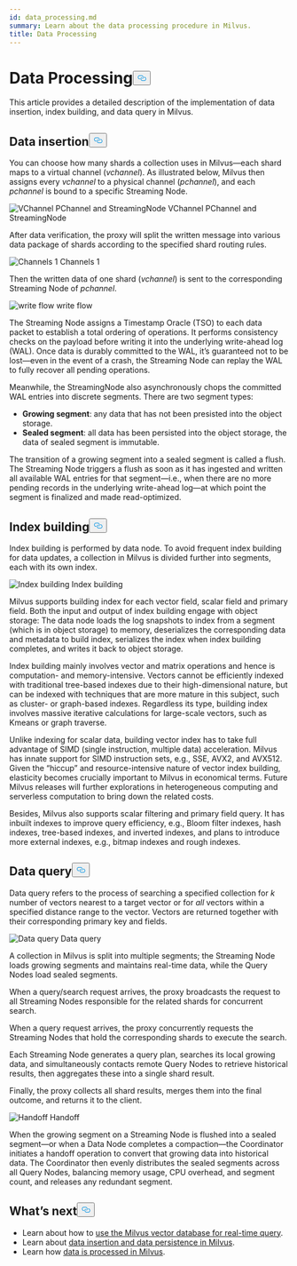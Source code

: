 ```yaml
---
id: data_processing.md
summary: Learn about the data processing procedure in Milvus.
title: Data Processing
---
```

<h1 id="Data-Processing" class="common-anchor-header">Data Processing<button data-href="#Data-Processing" class="anchor-icon" translate="no">
      <svg translate="no"
        aria-hidden="true"
        focusable="false"
        height="20"
        version="1.1"
        viewBox="0 0 16 16"
        width="16"
      >
        <path
          fill="#0092E4"
          fill-rule="evenodd"
          d="M4 9h1v1H4c-1.5 0-3-1.69-3-3.5S2.55 3 4 3h4c1.45 0 3 1.69 3 3.5 0 1.41-.91 2.72-2 3.25V8.59c.58-.45 1-1.27 1-2.09C10 5.22 8.98 4 8 4H4c-.98 0-2 1.22-2 2.5S3 9 4 9zm9-3h-1v1h1c1 0 2 1.22 2 2.5S13.98 12 13 12H9c-.98 0-2-1.22-2-2.5 0-.83.42-1.64 1-2.09V6.25c-1.09.53-2 1.84-2 3.25C6 11.31 7.55 13 9 13h4c1.45 0 3-1.69 3-3.5S14.5 6 13 6z"
        ></path>
      </svg>
    </button></h1><p>This article provides a detailed description of the implementation of data insertion, index building, and data query in Milvus.</p>
<h2 id="Data-insertion" class="common-anchor-header">Data insertion<button data-href="#Data-insertion" class="anchor-icon" translate="no">
      <svg translate="no"
        aria-hidden="true"
        focusable="false"
        height="20"
        version="1.1"
        viewBox="0 0 16 16"
        width="16"
      >
        <path
          fill="#0092E4"
          fill-rule="evenodd"
          d="M4 9h1v1H4c-1.5 0-3-1.69-3-3.5S2.55 3 4 3h4c1.45 0 3 1.69 3 3.5 0 1.41-.91 2.72-2 3.25V8.59c.58-.45 1-1.27 1-2.09C10 5.22 8.98 4 8 4H4c-.98 0-2 1.22-2 2.5S3 9 4 9zm9-3h-1v1h1c1 0 2 1.22 2 2.5S13.98 12 13 12H9c-.98 0-2-1.22-2-2.5 0-.83.42-1.64 1-2.09V6.25c-1.09.53-2 1.84-2 3.25C6 11.31 7.55 13 9 13h4c1.45 0 3-1.69 3-3.5S14.5 6 13 6z"
        ></path>
      </svg>
    </button></h2><p>You can choose how many shards a collection uses in Milvus—each shard maps to a virtual channel (<em>vchannel</em>). As illustrated below, Milvus then assigns every <em>vchannel</em> to a physical channel (<em>pchannel</em>), and each <em>pchannel</em> is bound to a specific Streaming Node.</p>
<p>
  <span class="img-wrapper">
    <img translate="no" src="/docs/v2.6.x/assets/pvchannel_wal.png" alt="VChannel PChannel and StreamingNode" class="doc-image" id="vchannel-pchannel-and-streamingnode" />
    <span>VChannel PChannel and StreamingNode</span>
  </span>
</p>
<p>After data verification, the proxy will split the written message into various data package of shards according to the specified shard routing rules.</p>
<p>
  <span class="img-wrapper">
    <img translate="no" src="/docs/v2.6.x/assets/channels_1.jpg" alt="Channels 1" class="doc-image" id="channels-1" />
    <span>Channels 1</span>
  </span>
</p>
<p>Then the written data of one shard (<em>vchannel</em>) is sent to the corresponding Streaming Node of <em>pchannel</em>.</p>
<p>
  <span class="img-wrapper">
    <img translate="no" src="/docs/v2.6.x/assets/written_data_flow.png" alt="write flow" class="doc-image" id="write-flow" />
    <span>write flow</span>
  </span>
</p>
<p>The Streaming Node assigns a Timestamp Oracle (TSO) to each data packet to establish a total ordering of operations. It performs consistency checks on the payload before writing it into the underlying write-ahead log (WAL). Once data is durably committed to the WAL, it’s guaranteed not to be lost—even in the event of a crash, the Streaming Node can replay the WAL to fully recover all pending operations.</p>
<p>Meanwhile, the StreamingNode also asynchronously chops the committed WAL entries into discrete segments. There are two segment types:</p>
<ul>
<li><strong>Growing segment</strong>: any data that has not been presisted into the object storage.</li>
<li><strong>Sealed segment</strong>: all data has been persisted into the object storage, the data of sealed segment is immutable.</li>
</ul>
<p>The transition of a growing segment into a sealed segment is called a flush. The Streaming Node triggers a flush as soon as it has ingested and written all available WAL entries for that segment—i.e., when there are no more pending records in the underlying write-ahead log—at which point the segment is finalized and made read-optimized.</p>
<h2 id="Index-building" class="common-anchor-header">Index building<button data-href="#Index-building" class="anchor-icon" translate="no">
      <svg translate="no"
        aria-hidden="true"
        focusable="false"
        height="20"
        version="1.1"
        viewBox="0 0 16 16"
        width="16"
      >
        <path
          fill="#0092E4"
          fill-rule="evenodd"
          d="M4 9h1v1H4c-1.5 0-3-1.69-3-3.5S2.55 3 4 3h4c1.45 0 3 1.69 3 3.5 0 1.41-.91 2.72-2 3.25V8.59c.58-.45 1-1.27 1-2.09C10 5.22 8.98 4 8 4H4c-.98 0-2 1.22-2 2.5S3 9 4 9zm9-3h-1v1h1c1 0 2 1.22 2 2.5S13.98 12 13 12H9c-.98 0-2-1.22-2-2.5 0-.83.42-1.64 1-2.09V6.25c-1.09.53-2 1.84-2 3.25C6 11.31 7.55 13 9 13h4c1.45 0 3-1.69 3-3.5S14.5 6 13 6z"
        ></path>
      </svg>
    </button></h2><p>Index building is performed by data node. To avoid frequent index building for data updates, a collection in Milvus is divided further into segments, each with its own index.</p>
<p>
  <span class="img-wrapper">
    <img translate="no" src="/docs/v2.6.x/assets/index_building.jpg" alt="Index building" class="doc-image" id="index-building" />
    <span>Index building</span>
  </span>
</p>
<p>Milvus supports building index for each vector field, scalar field and primary field. Both the input and output of index building engage with object storage: The data node loads the log snapshots to index from a segment (which is in object storage) to memory, deserializes the corresponding data and metadata to build index, serializes the index when index building completes, and writes it back to object storage.</p>
<p>Index building mainly involves vector and matrix operations and hence is computation- and memory-intensive. Vectors cannot be efficiently indexed with traditional tree-based indexes due to their high-dimensional nature, but can be indexed with techniques that are more mature in this subject, such as cluster- or graph-based indexes. Regardless its type, building index involves massive iterative calculations for large-scale vectors, such as Kmeans or graph traverse.</p>
<p>Unlike indexing for scalar data, building vector index has to take full advantage of SIMD (single instruction, multiple data) acceleration. Milvus has innate support for SIMD instruction sets, e.g., SSE, AVX2, and AVX512. Given the “hiccup” and resource-intensive nature of vector index building, elasticity becomes crucially important to Milvus in economical terms. Future Milvus releases will further explorations in heterogeneous computing and serverless computation to bring down the related costs.</p>
<p>Besides, Milvus also supports scalar filtering and primary field query. It has inbuilt indexes to improve query efficiency, e.g., Bloom filter indexes, hash indexes, tree-based indexes, and inverted indexes, and plans to introduce more external indexes, e.g., bitmap indexes and rough indexes.</p>
<h2 id="Data-query" class="common-anchor-header">Data query<button data-href="#Data-query" class="anchor-icon" translate="no">
      <svg translate="no"
        aria-hidden="true"
        focusable="false"
        height="20"
        version="1.1"
        viewBox="0 0 16 16"
        width="16"
      >
        <path
          fill="#0092E4"
          fill-rule="evenodd"
          d="M4 9h1v1H4c-1.5 0-3-1.69-3-3.5S2.55 3 4 3h4c1.45 0 3 1.69 3 3.5 0 1.41-.91 2.72-2 3.25V8.59c.58-.45 1-1.27 1-2.09C10 5.22 8.98 4 8 4H4c-.98 0-2 1.22-2 2.5S3 9 4 9zm9-3h-1v1h1c1 0 2 1.22 2 2.5S13.98 12 13 12H9c-.98 0-2-1.22-2-2.5 0-.83.42-1.64 1-2.09V6.25c-1.09.53-2 1.84-2 3.25C6 11.31 7.55 13 9 13h4c1.45 0 3-1.69 3-3.5S14.5 6 13 6z"
        ></path>
      </svg>
    </button></h2><p>Data query refers to the process of searching a specified collection for <em>k</em> number of vectors nearest to a target vector or for <em>all</em> vectors within a specified distance range to the vector. Vectors are returned together with their corresponding primary key and fields.</p>
<p>
  <span class="img-wrapper">
    <img translate="no" src="/docs/v2.6.x/assets/data_query.jpg" alt="Data query" class="doc-image" id="data-query" />
    <span>Data query</span>
  </span>
</p>
<p>A collection in Milvus is split into multiple segments; the Streaming Node loads growing segments and maintains real-time data, while the Query Nodes load sealed segments.</p>
<p>When a query/search request arrives, the proxy broadcasts the request to all Streaming Nodes responsible for the related shards for concurrent search.</p>
<p>When a query request arrives, the proxy concurrently requests the Streaming Nodes that hold the corresponding shards to execute the search.</p>
<p>Each Streaming Node generates a query plan, searches its local growing data, and simultaneously contacts remote Query Nodes to retrieve historical results, then aggregates these into a single shard result.</p>
<p>Finally, the proxy collects all shard results, merges them into the final outcome, and returns it to the client.</p>
<p>
  <span class="img-wrapper">
    <img translate="no" src="/docs/v2.6.x/assets/handoff.jpg" alt="Handoff" class="doc-image" id="handoff" />
    <span>Handoff</span>
  </span>
</p>
<p>When the growing segment on a Streaming Node is flushed into a sealed segment—or when a Data Node completes a compaction—the Coordinator initiates a handoff operation to convert that growing data into historical data. The Coordinator then evenly distributes the sealed segments across all Query Nodes, balancing memory usage, CPU overhead, and segment count, and releases any redundant segment.</p>
<h2 id="Whats-next" class="common-anchor-header">What’s next<button data-href="#Whats-next" class="anchor-icon" translate="no">
      <svg translate="no"
        aria-hidden="true"
        focusable="false"
        height="20"
        version="1.1"
        viewBox="0 0 16 16"
        width="16"
      >
        <path
          fill="#0092E4"
          fill-rule="evenodd"
          d="M4 9h1v1H4c-1.5 0-3-1.69-3-3.5S2.55 3 4 3h4c1.45 0 3 1.69 3 3.5 0 1.41-.91 2.72-2 3.25V8.59c.58-.45 1-1.27 1-2.09C10 5.22 8.98 4 8 4H4c-.98 0-2 1.22-2 2.5S3 9 4 9zm9-3h-1v1h1c1 0 2 1.22 2 2.5S13.98 12 13 12H9c-.98 0-2-1.22-2-2.5 0-.83.42-1.64 1-2.09V6.25c-1.09.53-2 1.84-2 3.25C6 11.31 7.55 13 9 13h4c1.45 0 3-1.69 3-3.5S14.5 6 13 6z"
        ></path>
      </svg>
    </button></h2><ul>
<li>Learn about how to <a href="https://milvus.io/blog/deep-dive-5-real-time-query.md">use the Milvus vector database for real-time query</a>.</li>
<li>Learn about <a href="https://milvus.io/blog/deep-dive-4-data-insertion-and-data-persistence.md">data insertion and data persistence in Milvus</a>.</li>
<li>Learn how <a href="https://milvus.io/blog/deep-dive-3-data-processing.md">data is processed in Milvus</a>.</li>
</ul>
